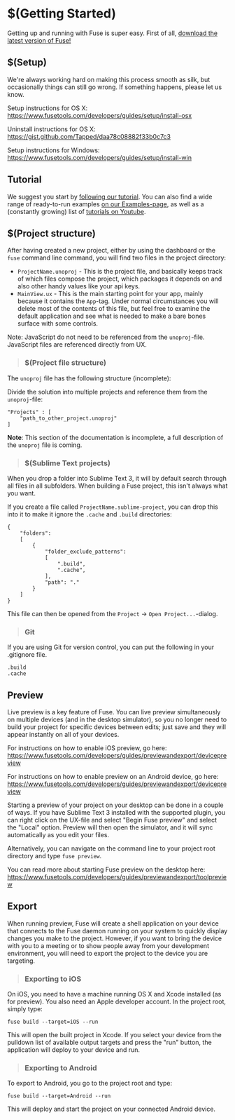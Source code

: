 # $(Getting Started)

Getting up and running with Fuse is super easy. First of all, [download the latest version of Fuse!](https://www.fusetools.com/downloads)

## $(Setup)

We're always working hard on making this process smooth as silk, but occasionally things can still go wrong. If something happens, please let us know.

Setup instructions for OS X: https://www.fusetools.com/developers/guides/setup/install-osx

Uninstall instructions for OS X: https://gist.github.com/Tapped/daa78c08882f33b0c7c3

Setup instructions for Windows: https://www.fusetools.com/developers/guides/setup/install-win

## Tutorial

We suggest you start by [following our tutorial](https://www.fusetools.com/developers/guides/tutorial). You can also find a wide range of ready-to-run examples [on our Examples-page](https://www.fusetools.com/examples), as well as a (constantly growing) list of [tutorials on Youtube](https://www.youtube.com/playlist?list=PLdlqWm6b-XALJgM3fGa4q95Yipsgb8Q1o).

## $(Project structure)

After having created a new project, either by using the dashboard or the `fuse` command line command, you will find two files in the project directory:

- `ProjectName.unoproj` - This is the project file, and basically keeps track of which files compose the project, which packages it depends on and also other handy values like your api keys.
- `MainView.ux` - This is the main starting point for your app, mainly because it contains the `App`-tag. Under normal circumstances you will delete most of the contents of this file, but feel free to examine the default application and see what is needed to make a bare bones surface with some controls.

Note: JavaScript do not need to be referenced from the `unoproj`-file. JavaScript files are referenced directly from UX.

> ### $(Project file structure)

The `unoproj` file has the following structure (incomplete):

Divide the solution into multiple projects and reference them from the `unoproj`-file:

```
"Projects" : [
	"path_to_other_project.unoproj"
]
```

__Note__: This section of the documentation is incomplete, a full description of the `unoproj` file is coming.



> ### $(Sublime Text projects)

When you drop a folder into Sublime Text 3, it will by default search through all files in all subfolders. When building a Fuse project, this isn't always what you want.

If you create a file called `ProjectName.sublime-project`, you can drop this into it to make it ignore the `.cache` and `.build` directories:

```
{
	"folders":
	[
		{
			"folder_exclude_patterns":
			[
				".build",
				".cache",
			],
			"path": "."
		}
	]
}
```

This file can then be opened from the `Project` -> `Open Project...`-dialog.

> ### Git

If you are using Git for version control, you can put the following in your .gitignore file.

	.build
	.cache

## Preview

Live preview is a key feature of Fuse. You can live preview simultaneously on multiple devices (and in the desktop simulator), so you no longer need to build your project for specific devices between edits; just save and they will appear instantly on all of your devices.

For instructions on how to enable iOS preview, go here: https://www.fusetools.com/developers/guides/previewandexport/devicepreview

For instructions on how to enable preview on an Android device, go here: https://www.fusetools.com/developers/guides/previewandexport/devicepreview

Starting a preview of your project on your desktop can be done in a couple of ways. If you have Sublime Text 3 installed with the supported plugin, you can right click on the UX-file and select "Begin Fuse preview" and select the "Local" option. Preview will then open the simulator, and it will sync automatically as you edit your files.

Alternatively, you can navigate on the command line to your project root directory and type `fuse preview`.

You can read more about starting Fuse preview on the desktop here: https://www.fusetools.com/developers/guides/previewandexport/toolpreview

## Export

When running preview, Fuse will create a shell application on your device that connects to the Fuse daemon running on your system to quickly display changes you make to the project. However, if you want to bring the device with you to a meeting or to show people away from your development environment, you will need to export the project to the device you are targeting.

> ### Exporting to iOS

On iOS, you need to have a machine running OS X and Xcode installed (as for preview). You also need an Apple developer account. In the project root, simply type:

`fuse build --target=iOS --run`

This will open the built project in Xcode. If you select your device from the pulldown list of available output targets and press the "run" button, the application will deploy to your device and run.

> ### Exporting to Android

To export to Android, you go to the project root and type:

`fuse build --target=Android --run`

This will deploy and start the project on your connected Android device.

